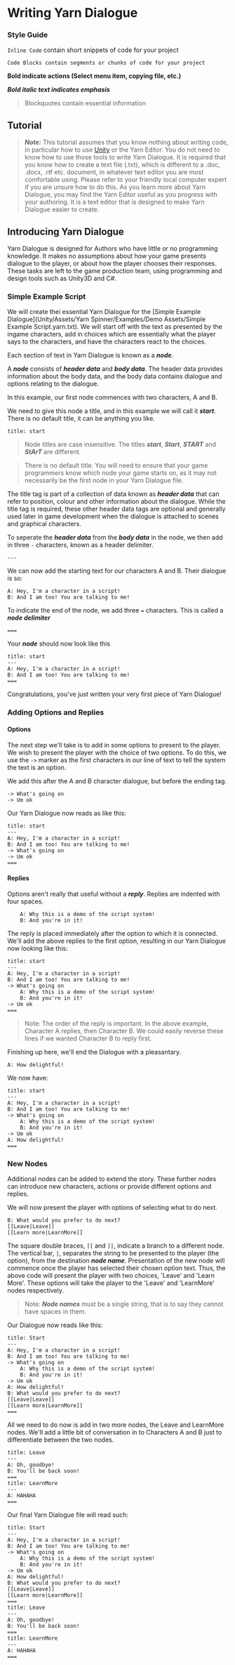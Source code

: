 # Writing Yarn Dialogue

### Style Guide

`Inline Code` contain short snippets of code for your project

    Code Blocks contain segments or chunks of code for your project

**Bold indicate actions (Select menu item, copying file, etc.)**

***Bold italic text indicates emphasis***

> Blockquotes contain essential information

## Tutorial

> ***Note:*** This tutorial assumes that you know nothing about writing code, in particular how to use [Unity](http://www.unity3d.com) or the Yarn Editor.
> You do not need to know how to use those tools to write Yarn Dialogue. It is required that you know how to create a text file (.txt), which is different to a .doc, .docx, .rtf etc. document, in whatever text editor you are most comfortable using. Please refer to your friendly local computer expert if you are unsure how to do this.
> As you learn more about Yarn Dialogue, you may find the Yarn Editor useful as you progress with your authoring. It is a text editor that is designed to make Yarn Dialogue easier to create.

## Introducing Yarn Dialogue

Yarn Dialogue is designed for Authors who have little or no programming knowledge. It makes no assumptions about how your game presents dialogue to the player, or about how the player chooses their responses. These tasks are left to the game production team, using programming and design tools such as Unity3D and C#.

### Simple Example Script

We will create thei essential Yarn Dialogue for the [Simple Example Dialogue](Unity/Assets/Yarn Spinner/Examples/Demo Assets/Simple Example Script.yarn.txt). We will start off with the text as presented by the ingame characters, add in choices which are essentially what the player says to the characters, and have the characters react to the choices.

Each section of text in Yarn Dialogue is known as a ***node***.

A ***node*** consists of ***header data*** and ***body data***. The header data provides information about the body data, and the body data contains dialogue and options relating to the dialogue.

In this example, our first node commences with two characters, A and B.

We need to give this node a title, and in this example we will call it ***start***. There is no default title, it can be anything you like.
```
title: start
```

> Node titles are case insensitive. The titles ***start***, ***Start***, ***START*** and ***StArT*** are different.

> There is no default title. You will need to ensure that your game programmers know which node your game starts on, as it may not necessarily be the first node in your Yarn Dialogue file.

The title tag is part of a collection of data known as ***header data*** that can refer to position, colour and other information about the dialogue. While the title tag is required, these other header data tags are optional and generally used later in game development when the dialogue is attached to scenes and graphical characters.

To seperate the ***header data*** from the ***body data*** in the node, we then add in three `-` characters, known as a header delimiter.
```
---
```
We can now add the starting text for our characters A and B. Their dialogue is so:
```
A: Hey, I'm a character in a script!
B: And I am too! You are talking to me!

```
To indicate the end of the node, we add three `=` characters. This is called a ***node delimiter***
```
===
```

Your ***node*** should now look like this
```
title: start
---
A: Hey, I'm a character in a script!
B: And I am too! You are talking to me!
===
```

Congratulations, you've just written your very first piece of Yarn Dialogue!

### Adding Options and Replies

#### Options
The next step we'll take is to add in some options to present to the player.  We wish to present the player with the choice of two options. To do this, we use the `->` marker as the first characters in our line of text to tell the system the text is an option.

We add this after the A and B character dialogue, but before the ending tag.
```
-> What's going on
-> Um ok
```

Our Yarn Dialogue now reads as like this:
```
title: start
---
A: Hey, I'm a character in a script!
B: And I am too! You are talking to me!
-> What's going on
-> Um ok
===
```

#### Replies
Options aren't really that useful without a ***reply***. Replies are indented with four spaces.
```
    A: Why this is a demo of the script system!
    B: And you're in it!
```
The reply is placed immediately after the option to which it is connected. We'll add the above replies to the first option, resulting in our Yarn Dialogue now looking like this:
```
title: start
---
A: Hey, I'm a character in a script!
B: And I am too! You are talking to me!
-> What's going on
    A: Why this is a demo of the script system!
    B: And you're in it!
-> Um ok
===
```
> Note: The order of the reply is important. In the above example, Character A replies, then Character B. We could easily reverse these lines if we wanted Character B to reply first.

Finishing up here, we'll end the Dialogue with a pleasantary.

```
A: How delightful!
```
We now have:
```
title: start
---
A: Hey, I'm a character in a script!
B: And I am too! You are talking to me!
-> What's going on
    A: Why this is a demo of the script system!
    B: And you're in it!
-> Um ok
A: How delightful!
===
```

### New Nodes
Additional nodes can be added to extend the story. These further nodes can introduce new characters, actions or provide different options and replies.

We will now present the player with options of selecting what to do next.
```
B: What would you prefer to do next?
[[Leave|Leave]]
[[Learn more|LearnMore]]
```
The square double braces, `[[` and `]]`, indicate a branch to a different node. The vertical bar, ``|``, separates the string to be presented to the player (the option), from the destination ***node name***. Presentation of the new node will commence once the player has selected their chosen option text. Thus, the above code will present the player with two choices, 'Leave' and 'Learn More'. These options will take the player to the 'Leave' and 'LearnMore' nodes respectively.

> Note: ***Node names*** must be a single string, that is to say they cannot have spaces in them.

Our Dialogue now reads like this:
```
title: Start
---
A: Hey, I'm a character in a script!
B: And I am too! You are talking to me!
-> What's going on
    A: Why this is a demo of the script system!
    B: And you're in it!
-> Um ok
A: How delightful!
B: What would you prefer to do next?
[[Leave|Leave]]
[[Learn more|LearnMore]]
===
```

All we need to do now is add in two more nodes, the Leave and LearnMore nodes. We'll add a little bit of conversation in to Characters A and B just to differentiate between the two nodes.

```
title: Leave
---
A: Oh, goodbye!
B: You'll be back soon!
===
title: LearnMore
---
A: HAHAHA
===
```

Our final Yarn Dialogue file will read such:
```
title: Start
---
A: Hey, I'm a character in a script!
B: And I am too! You are talking to me!
-> What's going on
    A: Why this is a demo of the script system!
    B: And you're in it!
-> Um ok
A: How delightful!
B: What would you prefer to do next?
[[Leave|Leave]]
[[Learn more|LearnMore]]
===
title: Leave
---
A: Oh, goodbye!
B: You'll be back soon!
===
title: LearnMore
---
A: HAHAHA
===
```
